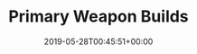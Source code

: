 ---
title: Primary Weapon Builds
seoTitle: Primary Weapon Builds
type: builds
layout: all
slug: /primary-weapon-builds/
date: 2019-05-28T00:45:51+00:00
omitHeroImage: true
---